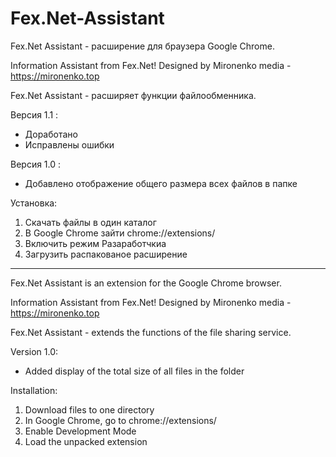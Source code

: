 # Fex.Net-Assistant

Fex.Net Assistant - расширение для браузера Google Chrome.

Information Assistant from Fex.Net! Designed by Mironenko media - https://mironenko.top

Fex.Net Assistant - расширяет функции файлообменника. 

Версия 1.1 :

* Доработано
* Исправлены ошибки

Версия 1.0 :

* Добавлено отображение общего размера всех файлов в папке

Установка:

1) Скачать файлы в один каталог
2) В Google Chrome зайти chrome://extensions/
3) Включить режим Разаработчкиа
4) Загрузить распакованое расширение

__________________________

Fex.Net Assistant is an extension for the Google Chrome browser.

Information Assistant from Fex.Net! Designed by Mironenko media - https://mironenko.top

Fex.Net Assistant - extends the functions of the file sharing service.

Version 1.0:

* Added display of the total size of all files in the folder

Installation:

1) Download files to one directory
2) In Google Chrome, go to chrome://extensions/
3) Enable Development Mode
4) Load the unpacked extension
